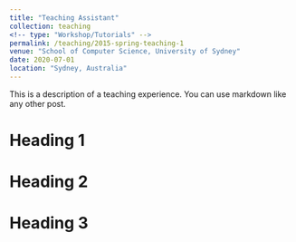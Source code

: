 ```yaml
---
title: "Teaching Assistant"
collection: teaching
<!-- type: "Workshop/Tutorials" -->
permalink: /teaching/2015-spring-teaching-1
venue: "School of Computer Science, University of Sydney"
date: 2020-07-01
location: "Sydney, Australia"
---
```


This is a description of a teaching experience. You can use markdown like any other post.

Heading 1
======

Heading 2
======

Heading 3
======
